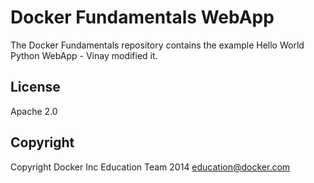 Docker Fundamentals WebApp
==========================

The Docker Fundamentals repository contains the example Hello World Python WebApp -  Vinay modified it.

## License

Apache 2.0

## Copyright

Copyright Docker Inc Education Team 2014 <education@docker.com>
